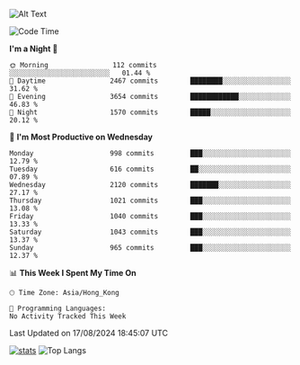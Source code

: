 ![Alt Text](https://media.tenor.com/3Gehha8RO-sAAAAC/goose-dance.gif)

<!--START_SECTION:waka-->
![Code Time](http://img.shields.io/badge/Code%20Time-289%20hrs%2029%20mins-blue)

**I'm a Night 🦉** 

```text
🌞 Morning                112 commits         ░░░░░░░░░░░░░░░░░░░░░░░░░   01.44 % 
🌆 Daytime                2467 commits        ████████░░░░░░░░░░░░░░░░░   31.62 % 
🌃 Evening                3654 commits        ████████████░░░░░░░░░░░░░   46.83 % 
🌙 Night                  1570 commits        █████░░░░░░░░░░░░░░░░░░░░   20.12 % 
```
📅 **I'm Most Productive on Wednesday** 

```text
Monday                   998 commits         ███░░░░░░░░░░░░░░░░░░░░░░   12.79 % 
Tuesday                  616 commits         ██░░░░░░░░░░░░░░░░░░░░░░░   07.89 % 
Wednesday                2120 commits        ███████░░░░░░░░░░░░░░░░░░   27.17 % 
Thursday                 1021 commits        ███░░░░░░░░░░░░░░░░░░░░░░   13.08 % 
Friday                   1040 commits        ███░░░░░░░░░░░░░░░░░░░░░░   13.33 % 
Saturday                 1043 commits        ███░░░░░░░░░░░░░░░░░░░░░░   13.37 % 
Sunday                   965 commits         ███░░░░░░░░░░░░░░░░░░░░░░   12.37 % 
```


📊 **This Week I Spent My Time On** 

```text
🕑︎ Time Zone: Asia/Hong_Kong

💬 Programming Languages: 
No Activity Tracked This Week
```


 Last Updated on 17/08/2024 18:45:07 UTC
<!--END_SECTION:waka-->
[![stats](https://github-readme-stats-rose-phi.vercel.app/api?username=jxncted&count_private=true)](https://github.com/jxncted/github-readme-stats)
![Top Langs](https://github-readme-stats-rose-phi.vercel.app/api/top-langs/?username=jxncted\&layout=compact&hide=c,assembly,jupyter%20notebook)
